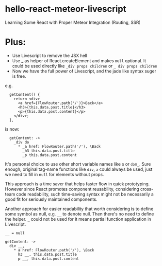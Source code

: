 # hello-react-meteor-livescript
Learning Some React with Proper Meteor Integration (Routing, SSR)

# Plus:
* Use Livescript to remove the JSX hell
* Use _ as helper of React.createElement and makes `null` optional. It could be used directly like `_div props children` or `_ div props children`
* Now we have the full power of Livescript, and the jade like syntax suger is free.

e.g.
~~~
  getContent() {
    return <div>
      <a href={FlowRouter.path('/')}>Back</a>
      <h3>{this.data.post.title}</h3>
      <p>{this.data.post.content}</p>
    </div>;
  },
~~~
is now:
~~~
  getContent: ->
    _div do
      * _a href: FlowRouter.path('/'), \Back
        _h3 this.data.post.title
        _p this.data.post.content
~~~

It's personal choice to use other short variable names like `$` or `dom_`. Sure enough, original tag-name functions like `div`, `a` could always be used, just we need to fill in `null` for elements without props.

This approach is a time saver that helps faster flow in quick prototyping. However since React promotes component reusability, considering cross-team code readability, such time-saving syntax might not be necessarily a good fit for seriously maintained components.

Another approach for easier readability that worth considering is to define some symbol as null, e.g. `__` to denote null. Then there's no need to define the helper. `_` could not be used for it means partial function application in Livescript.

~~~
__ = null

getContent: ->
  div __,
    * a href: FlowRouter.path('/'), \Back
      h3 __, this.data.post.title
      p __, this.data.post.content
~~~



